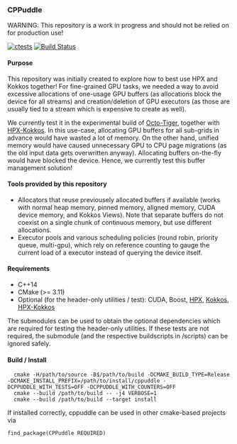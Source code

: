### CPPuddle

WARNING: This repository is a work in progress and should not be relied on for production use!

[![ctests](https://github.com/SC-SGS/CPPuddle/actions/workflows/cmake.yml/badge.svg)](https://github.com/SC-SGS/CPPuddle/actions/workflows/cmake.yml)
[![Build Status](https://simsgs.informatik.uni-stuttgart.de/jenkins/buildStatus/icon?style=flat&subject=jenkins-ctest&job=CPPuddle)](https://simsgs.informatik.uni-stuttgart.de/jenkins/view/Octo-Tiger%20and%20Dependencies/job/CPPuddle/)


#### Purpose

This repository was initially created to explore how to best use HPX and Kokkos together!
For fine-grained GPU tasks, we needed a way to avoid excessive allocations of one-usage GPU buffers (as allocations block the device for all streams) and creation/deletion of GPU executors (as those are usually tied to a stream which is expensive to create as well).

We currently test it in the experimental build of [Octo-Tiger](https://github.com/STEllAR-GROUP/octotiger), together with [HPX-Kokkos](https://github.com/STEllAR-GROUP/hpx-kokkos).
In this use-case, allocating GPU buffers for all sub-grids in advance would have wasted a lot of memory. On the other hand, unified memory would have caused unnecessary GPU to CPU page migrations (as the old input data gets overwritten anyway). Allocating buffers on-the-fly would have blocked the device. Hence, we currently test this buffer management solution!

#### Tools provided by this repository

- Allocators that reuse previousely allocated buffers if available (works with normal heap memory, pinned memory, aligned memory, CUDA device memory, and Kokkos Views). Note that separate buffers do not coexist on a single chunk of continuous memory, but use different allocations. 
- Executor pools and various scheduling policies (round robin, priority queue, multi-gpu), which rely on reference counting to gauge the current load of a executor instead of querying the device itself.

#### Requirements

- C++14
- CMake (>= 3.11)
- Optional (for the header-only utilities / test): CUDA, Boost, [HPX](https://github.com/STEllAR-GROUP/hpx), [Kokkos](https://github.com/kokkos/kokkos), [HPX-Kokkos](https://github.com/STEllAR-GROUP/hpx-kokkos)

The submodules can be used to obtain the optional dependencies which are required for testing the header-only utilities. If these tests are not required, the submodule (and the respective buildscripts in /scripts) can be ignored safely.

#### Build / Install

```
  cmake -H/path/to/source -B$/path/to/build -DCMAKE_BUILD_TYPE=Release -DCMAKE_INSTALL_PREFIX=/path/to/install/cppuddle -DCPPUDDLE_WITH_TESTS=OFF -DCPPUDDLE_WITH_COUNTERS=OFF                                                             
  cmake --build /path/to/build -- -j4 VERBOSE=1                                                                                                                                                                                                          
  cmake --build /path/to/build --target install  
```
If installed correctly, cppuddle can be used in other cmake-based projects via
```
find_package(CPPuddle REQUIRED)
```
